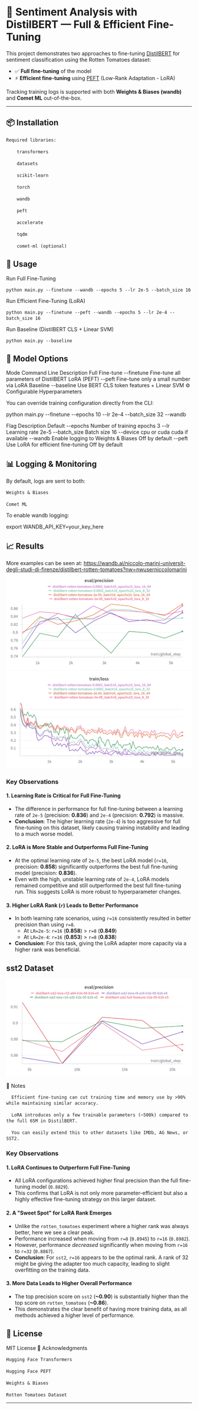 # 📝 Sentiment Analysis with DistilBERT — Full & Efficient Fine-Tuning

This project demonstrates two approaches to fine-tuning [DistilBERT](https://huggingface.co/distilbert-base-uncased) for sentiment classification using the Rotten Tomatoes dataset:

- ✅ **Full fine-tuning** of the model
- ⚡ **Efficient fine-tuning** using [PEFT](https://github.com/huggingface/peft) (Low-Rank Adaptation - LoRA)

Tracking training logs is supported with both **Weights & Biases (wandb)** and **Comet ML** out-of-the-box.

---

## 📦 Installation

```
Required libraries:

    transformers

    datasets

    scikit-learn

    torch

    wandb

    peft

    accelerate

    tqdm

    comet-ml (optional)
```

## 🚀 Usage

Run Full Fine-Tuning

```
python main.py --finetune --wandb --epochs 5 --lr 2e-5 --batch_size 16
```

Run Efficient Fine-Tuning (LoRA)

```
python main.py --finetune --peft --wandb --epochs 5 --lr 2e-4 --batch_size 16
```

Run Baseline (DistilBERT CLS + Linear SVM)

```
python main.py --baseline
```

## 🧪 Model Options

Mode Command Line Description
Full Fine-tune --finetune Fine-tune all parameters of DistilBERT
LoRA (PEFT) --peft Fine-tune only a small number via LoRA
Baseline --baseline Use BERT CLS token features + Linear SVM
⚙️ Configurable Hyperparameters

You can override training configuration directly from the CLI:

python main.py --finetune --epochs 10 --lr 2e-4 --batch_size 32 --wandb

Flag Description Default
--epochs Number of training epochs 3
--lr Learning rate 2e-5
--batch_size Batch size 16
--device cpu or cuda cuda if available
--wandb Enable logging to Weights & Biases Off by default
--peft Use LoRA for efficient fine-tuning Off by default

## 📊 Logging & Monitoring

By default, logs are sent to both:

    Weights & Biases

    Comet ML

To enable wandb logging:

export WANDB_API_KEY=your_key_here

## 📈 Results

More examples can be seen at: https://wandb.ai/niccolo-marini-universit-degli-studi-di-firenze/distilbert-rotten-tomatoes?nw=nwuserniccolomarini
![alt text](./plots/precision.png)
![alt text](./plots/loss.png)

### Key Observations

#### 1. Learning Rate is Critical for Full Fine-Tuning

- The difference in performance for full fine-tuning between a learning rate of `2e-5` (precision: **0.836**) and `2e-4` (precision: **0.792**) is massive.
- **Conclusion**: The higher learning rate (`2e-4`) is too aggressive for full fine-tuning on this dataset, likely causing training instability and leading to a much worse model.

#### 2. LoRA is More Stable and Outperforms Full Fine-Tuning

- At the optimal learning rate of `2e-5`, the best LoRA model (`r=16`, precision: **0.858**) significantly outperforms the best full fine-tuning model (precision: **0.836**).
- Even with the high, unstable learning rate of `2e-4`, LoRA models remained competitive and still outperformed the best full fine-tuning run. This suggests LoRA is more robust to hyperparameter changes.

#### 3. Higher LoRA Rank (`r`) Leads to Better Performance

- In both learning rate scenarios, using `r=16` consistently resulted in better precision than using `r=8`.
  - At `LR=2e-5`: `r=16` (**0.858**) > `r=8` (**0.849**)
  - At `LR=2e-4`: `r=16` (**0.853**) > `r=8` (**0.838**)
- **Conclusion**: For this task, giving the LoRA adapter more capacity via a higher rank was beneficial.

## sst2 Dataset

![alt text](./plots/sst2_precision.png)

🧠 Notes

      Efficient fine-tuning can cut training time and memory use by >90% while maintaining similar accuracy.

      LoRA introduces only a few trainable parameters (~500k) compared to the full 65M in DistilBERT.

      You can easily extend this to other datasets like IMDb, AG News, or SST2.

### Key Observations

#### 1. LoRA Continues to Outperform Full Fine-Tuning

- All LoRA configurations achieved higher final precision than the full fine-tuning model (`0.8829`).
- This confirms that LoRA is not only more parameter-efficient but also a highly effective fine-tuning strategy on this larger dataset.

#### 2. A "Sweet Spot" for LoRA Rank Emerges

- Unlike the `rotten_tomatoes` experiment where a higher rank was always better, here we see a clear peak.
- Performance increased when moving from `r=8` (`0.8945`) to `r=16` (`0.8982`).
- However, performance _decreased_ significantly when moving from `r=16` to `r=32` (`0.8867`).
- **Conclusion**: For `sst2`, `r=16` appears to be the optimal rank. A rank of 32 might be giving the adapter too much capacity, leading to slight overfitting on the training data.

#### 3. More Data Leads to Higher Overall Performance

- The top precision score on `sst2` (**~0.90**) is substantially higher than the top score on `rotten_tomatoes` (**~0.86**).
- This demonstrates the clear benefit of having more training data, as all methods achieved a higher level of performance.

## 📄 License

MIT License
🙌 Acknowledgments

    Hugging Face Transformers

    Hugging Face PEFT

    Weights & Biases

    Rotten Tomatoes Dataset

---
